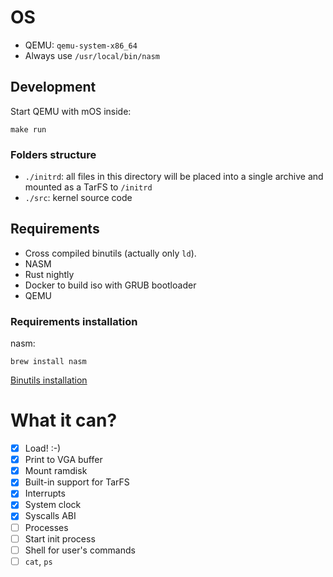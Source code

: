 # OS

* QEMU: `qemu-system-x86_64`
* Always use `/usr/local/bin/nasm`

## Development

Start QEMU with mOS inside:

```shell
make run
```

### Folders structure

* `./initrd`: all files in this directory will be placed into a single archive and mounted as a TarFS to `/initrd`
* `./src`: kernel source code

## Requirements

* Cross compiled binutils (actually only `ld`).
* NASM
* Rust nightly
* Docker to build iso with GRUB bootloader
* QEMU

### Requirements installation

nasm:

```shell
brew install nasm
```

[Binutils installation](https://os.phil-opp.com/cross-compile-binutils/)

# What it can?

* [x] Load! :-)
* [x] Print to VGA buffer
* [x] Mount ramdisk
* [x] Built-in support for TarFS
* [x] Interrupts
* [x] System clock
* [x] Syscalls ABI
* [ ] Processes
* [ ] Start init process
* [ ] Shell for user's commands
* [ ] `cat`, `ps`
